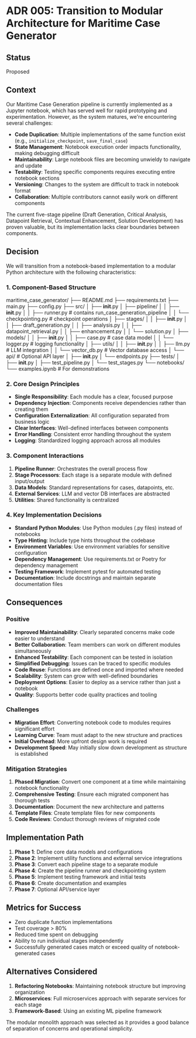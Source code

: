 # ADR 005: Transition to Modular Architecture for Maritime Case Generator

## Status

Proposed

## Context

Our Maritime Case Generation pipeline is currently implemented as a Jupyter notebook, which has served well for rapid prototyping and experimentation. However, as the system matures, we're encountering several challenges:

- **Code Duplication**: Multiple implementations of the same function exist (e.g., `initialize_checkpoint`, `save_final_case`)
- **State Management**: Notebook execution order impacts functionality, making debugging difficult
- **Maintainability**: Large notebook files are becoming unwieldy to navigate and update
- **Testability**: Testing specific components requires executing entire notebook sections
- **Versioning**: Changes to the system are difficult to track in notebook format
- **Collaboration**: Multiple contributors cannot easily work on different components

The current five-stage pipeline (Draft Generation, Critical Analysis, Datapoint Retrieval, Contextual Enhancement, Solution Development) has proven valuable, but its implementation lacks clear boundaries between components.

## Decision

We will transition from a notebook-based implementation to a modular Python architecture with the following characteristics:

### 1. Component-Based Structure
maritime_case_generator/
├── README.md
├── requirements.txt
├── main.py
├── config.py
├── src/
│   ├── __init__.py
│   ├── pipeline/
│   │   ├── __init__.py
│   │   ├── runner.py           # contains run_case_generation_pipeline
│   │   └── checkpointing.py    # checkpoint operations
│   ├── stages/
│   │   ├── __init__.py
│   │   ├── draft_generation.py
│   │   ├── analysis.py
│   │   ├── datapoint_retrieval.py
│   │   ├── enhancement.py
│   │   └── solution.py
│   ├── models/
│   │   ├── __init__.py
│   │   ├── case.py             # case data model
│   │   └── logger.py           # logging functionality
│   ├── utils/
│   │   ├── __init__.py
│   │   ├── llm.py              # LLM integration
│   │   └── vector_db.py        # Vector database access
│   └── api/                    # Optional API layer
│       ├── __init__.py
│       └── endpoints.py
├── tests/
│   ├── __init__.py
│   ├── test_pipeline.py
│   └── test_stages.py
└── notebooks/
    └── examples.ipynb          # For demonstrations

### 2. Core Design Principles

- **Single Responsibility**: Each module has a clear, focused purpose
- **Dependency Injection**: Components receive dependencies rather than creating them
- **Configuration Externalization**: All configuration separated from business logic
- **Clear Interfaces**: Well-defined interfaces between components
- **Error Handling**: Consistent error handling throughout the system
- **Logging**: Standardized logging approach across all modules

### 3. Component Interactions

1. **Pipeline Runner**: Orchestrates the overall process flow
2. **Stage Processors**: Each stage is a separate module with defined input/output
3. **Data Models**: Standard representations for cases, datapoints, etc.
4. **External Services**: LLM and vector DB interfaces are abstracted
5. **Utilities**: Shared functionality is centralized

### 4. Key Implementation Decisions

- **Standard Python Modules**: Use Python modules (.py files) instead of notebooks
- **Type Hinting**: Include type hints throughout the codebase
- **Environment Variables**: Use environment variables for sensitive configuration
- **Dependency Management**: Use requirements.txt or Poetry for dependency management
- **Testing Framework**: Implement pytest for automated testing
- **Documentation**: Include docstrings and maintain separate documentation files

## Consequences

### Positive

- **Improved Maintainability**: Clearly separated concerns make code easier to understand
- **Better Collaboration**: Team members can work on different modules simultaneously
- **Enhanced Testability**: Each component can be tested in isolation
- **Simplified Debugging**: Issues can be traced to specific modules
- **Code Reuse**: Functions are defined once and imported where needed
- **Scalability**: System can grow with well-defined boundaries
- **Deployment Options**: Easier to deploy as a service rather than just a notebook
- **Quality**: Supports better code quality practices and tooling

### Challenges

- **Migration Effort**: Converting notebook code to modules requires significant effort
- **Learning Curve**: Team must adapt to the new structure and practices
- **Initial Overhead**: More upfront design work is required
- **Development Speed**: May initially slow down development as structure is established

### Mitigation Strategies

1. **Phased Migration**: Convert one component at a time while maintaining notebook functionality
2. **Comprehensive Testing**: Ensure each migrated component has thorough tests
3. **Documentation**: Document the new architecture and patterns
4. **Template Files**: Create template files for new components
5. **Code Reviews**: Conduct thorough reviews of migrated code

## Implementation Path

1. **Phase 1**: Define core data models and configurations
2. **Phase 2**: Implement utility functions and external service integrations
3. **Phase 3**: Convert each pipeline stage to a separate module
4. **Phase 4**: Create the pipeline runner and checkpointing system
5. **Phase 5**: Implement testing framework and initial tests
6. **Phase 6**: Create documentation and examples
7. **Phase 7**: Optional API/service layer

## Metrics for Success

- Zero duplicate function implementations
- Test coverage > 80%
- Reduced time spent on debugging
- Ability to run individual stages independently
- Successfully generated cases match or exceed quality of notebook-generated cases

## Alternatives Considered

1. **Refactoring Notebooks**: Maintaining notebook structure but improving organization
2. **Microservices**: Full microservices approach with separate services for each stage
3. **Framework-Based**: Using an existing ML pipeline framework

The modular monolith approach was selected as it provides a good balance of separation of concerns and operational simplicity.
